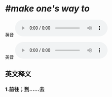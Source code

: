 # ***\#make one's way to*** 
英音
<audio src="./media/make one's way to1_AAC.aac" controls="controls"></audio>

美音
<audio src="./media/make one's way to2.aac" controls="controls"></audio>



  

英文释义
---
### 1.**前往；到……去**  


